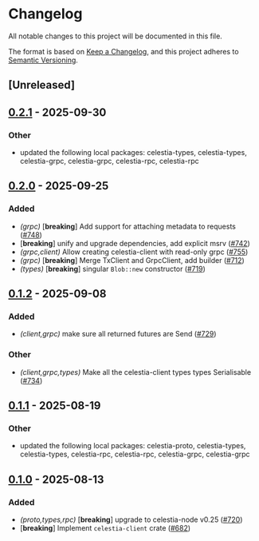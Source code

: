 # Changelog

All notable changes to this project will be documented in this file.

The format is based on [Keep a Changelog](https://keepachangelog.com/en/1.0.0/),
and this project adheres to [Semantic Versioning](https://semver.org/spec/v2.0.0.html).

## [Unreleased]

## [0.2.1](https://github.com/eigerco/lumina/compare/celestia-client-v0.2.0...celestia-client-v0.2.1) - 2025-09-30

### Other

- updated the following local packages: celestia-types, celestia-types, celestia-grpc, celestia-grpc, celestia-rpc, celestia-rpc

## [0.2.0](https://github.com/eigerco/lumina/compare/celestia-client-v0.1.2...celestia-client-v0.2.0) - 2025-09-25

### Added

- *(grpc)* [**breaking**] Add support for attaching metadata to requests ([#748](https://github.com/eigerco/lumina/pull/748))
- [**breaking**] unify and upgrade dependencies, add explicit msrv ([#742](https://github.com/eigerco/lumina/pull/742))
- *(grpc,client)* Allow creating celestia-client with read-only grpc ([#755](https://github.com/eigerco/lumina/pull/755))
- *(grpc)* [**breaking**] Merge TxClient and GrpcClient, add builder ([#712](https://github.com/eigerco/lumina/pull/712))
- *(types)* [**breaking**] singular `Blob::new` constructor ([#719](https://github.com/eigerco/lumina/pull/719))

## [0.1.2](https://github.com/eigerco/lumina/compare/celestia-client-v0.1.1...celestia-client-v0.1.2) - 2025-09-08

### Added

- *(client,grpc)* make sure all returned futures are Send ([#729](https://github.com/eigerco/lumina/pull/729))

### Other

- *(client,grpc,types)* Make all the celestia-client types types Serialisable ([#734](https://github.com/eigerco/lumina/pull/734))

## [0.1.1](https://github.com/eigerco/lumina/compare/celestia-client-v0.1.0...celestia-client-v0.1.1) - 2025-08-19

### Other

- updated the following local packages: celestia-proto, celestia-types, celestia-types, celestia-rpc, celestia-rpc, celestia-grpc, celestia-grpc

## [0.1.0](https://github.com/eigerco/lumina/releases/tag/celestia-client-v0.1.0) - 2025-08-13

### Added

- *(proto,types,rpc)* [**breaking**] upgrade to celestia-node v0.25 ([#720](https://github.com/eigerco/lumina/pull/720))
- [**breaking**] Implement `celestia-client` crate ([#682](https://github.com/eigerco/lumina/pull/682))
